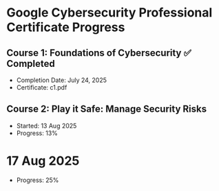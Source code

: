 # Google Cybersecurity Professional Certificate Progress

## Course 1: Foundations of Cybersecurity ✅ Completed
- Completion Date: July 24, 2025
- Certificate: c1.pdf

## Course 2: Play it Safe: Manage Security Risks
- Started: 13 Aug 2025
- Progress: 13% 

# 17 Aug 2025
- Progress: 25%
